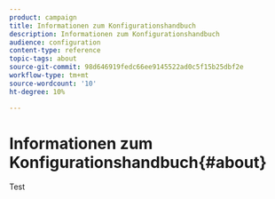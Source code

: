 ```yaml
---
product: campaign
title: Informationen zum Konfigurationshandbuch
description: Informationen zum Konfigurationshandbuch
audience: configuration
content-type: reference
topic-tags: about
source-git-commit: 98d646919fedc66ee9145522ad0c5f15b25dbf2e
workflow-type: tm+mt
source-wordcount: '10'
ht-degree: 10%

---
```



# Informationen zum Konfigurationshandbuch{#about}

Test


